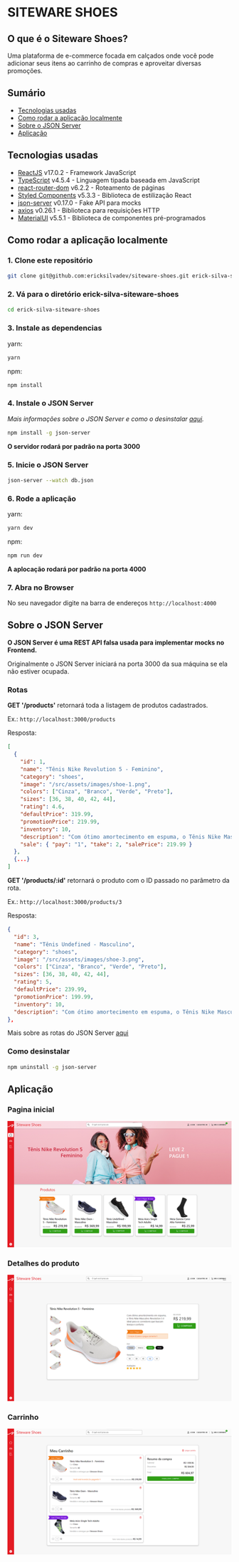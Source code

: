 # SITEWARE SHOES

## O que é o Siteware Shoes?

Uma plataforma de e-commerce focada em calçados onde você pode adicionar seus itens ao carrinho de compras e aproveitar diversas promoções.

## Sumário

- [Tecnologias usadas](#tecnologias-usadas)
- [Como rodar a aplicação localmente](#como-rodar-a-aplicação-localmente)
- [Sobre o JSON Server](#sobre-o-json-server)
- [Aplicação](#aplicação)

## Tecnologias usadas

- [ReactJS](https://reactjs.org/) v17.0.2 - Framework JavaScript
- [TypeScript](https://www.typescriptlang.org/) v4.5.4 - Linguagem tipada baseada em JavaScript
- [react-router-dom](https://v5.reactrouter.com/web/guides/quick-start) v6.2.2 - Roteamento de páginas
- [Styled Components](https://styled-components.com/) v5.3.3 - Biblioteca de estilização React
- [json-server](https://github.com/typicode/json-server) v0.17.0 - Fake API para mocks
- [axios](https://axios-http.com/) v0.26.1 - Biblioteca para requisições HTTP
- [MaterialUI](https://mui.com/) v5.5.1 - Biblioteca de componentes pré-programados

## Como rodar a aplicação localmente

### 1. Clone este repositório

```zsh
git clone git@github.com:ericksilvadev/siteware-shoes.git erick-silva-siteware-shoes
```

### 2. Vá para o diretório **erick-silva-siteware-shoes**

```zsh
cd erick-silva-siteware-shoes
```

### 3. Instale as dependencias

yarn:

```zsh
yarn
```

npm:

```zsh
npm install
```

### 4. Instale o JSON Server

_Mais informações sobre o JSON Server e como o desinstalar [aqui](#sobre-o-json-server)._

```zsh
npm install -g json-server
```

**O servidor rodará por padrão na porta 3000**

### 5. Inicie o JSON Server

```zsh
json-server --watch db.json
```

### 6. Rode a aplicação

yarn:

```zsh
yarn dev
```

npm:

```zsh
npm run dev
```

**A aplocação rodará por padrão na porta 4000**

### 7. Abra no Browser

No seu navegador digite na barra de endereços `http://localhost:4000`

## Sobre o JSON Server

**O JSON Server é uma REST API falsa usada para implementar mocks no Frontend.**

Originalmente o JSON Server iniciará na porta 3000 da sua máquina se ela não estiver ocupada.

### Rotas

**GET '/products'** retornará toda a listagem de produtos cadastrados.

Ex.: `http://localhost:3000/products`

Resposta:

```json
[
  {
    "id": 1,
    "name": "Tênis Nike Revolution 5 - Feminino",
    "category": "shoes",
    "image": "/src/assets/images/shoe-1.png",
    "colors": ["Cinza", "Branco", "Verde", "Preto"],
    "sizes": [36, 38, 40, 42, 44],
    "rating": 4.6,
    "defaultPrice": 319.99,
    "promotionPrice": 219.99,
    "inventory": 10,
    "description": "Com ótimo amortecimento em espuma, o Tênis Nike Masculino Revolution 5 é ideal para os corredores que buscam leveza e conforto",
    "sale": { "pay": "1", "take": 2, "salePrice": 219.99 }
  },
  {...}
]
```

**GET '/products/:id'** retornará o produto com o ID passado no parâmetro da rota.

Ex.: `http://localhost:3000/products/3`

Resposta:

```json
{
  "id": 3,
  "name": "Tênis Undefined - Masculino",
  "category": "shoes",
  "image": "/src/assets/images/shoe-3.png",
  "colors": ["Cinza", "Branco", "Verde", "Preto"],
  "sizes": [36, 38, 40, 42, 44],
  "rating": 5,
  "defaultPrice": 239.99,
  "promotionPrice": 199.99,
  "inventory": 10,
  "description": "Com ótimo amortecimento em espuma, o Tênis Nike Masculino Revolution 5 é ideal para os corredores que buscam leveza e conforto"
},
```

Mais sobre as rotas do JSON Server [aqui](https://github.com/typicode/json-server#routes)

### Como desinstalar

```zsh
npm uninstall -g json-server
```

## Aplicação

### Pagina inicial

![project-home-page](/src/assets/images/siteware-shoes-home.png)

### Detalhes do produto

![project-home-page](/src/assets/images/siteware-shoes-details.png)

### Carrinho

![project-home-page](/src/assets/images/siteware-shoes-checkout.png)

